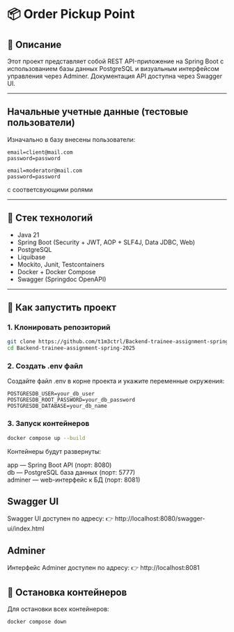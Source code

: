 # 📦 Order Pickup Point

## 🚀 Описание

Этот проект представляет собой REST API-приложение на Spring Boot с использованием базы данных PostgreSQL и визуальным интерфейсом управления через Adminer.
Документация API доступна через Swagger UI.

---
## Начальные учетные данные (тестовые пользователи)

Изначально в базу внесены пользователи:  
```users
email=client@mail.com
password=password

email=moderator@mail.com  
password=password
```
с соответсвующими ролями

---

## 🧰 Стек технологий

- Java 21  
- Spring Boot (Security + JWT, AOP + SLF4J, Data JDBC, Web)
- PostgreSQL
- Liquibase
- Mockito, Junit, Testcontainers
- Docker + Docker Compose  
- Swagger (Springdoc OpenAPI)

---

## 🐳 Как запустить проект

### 1. Клонировать репозиторий

```bash
git clone https://github.com/t1m3ctrl/Backend-trainee-assignment-spring-2025
cd Backend-trainee-assignment-spring-2025
```

### 2. Создать .env файл

Создайте файл .env в корне проекта и укажите переменные окружения:
```.env
POSTGRESDB_USER=your_db_user
POSTGRESDB_ROOT_PASSWORD=your_db_password
POSTGRESDB_DATABASE=your_db_name
```

### 3. Запуск контейнеров

```bash
docker compose up --build
```
Контейнеры будут развернуты:

app — Spring Boot API (порт: 8080)  
db — PostgreSQL база данных (порт: 5777)  
adminer — web-интерфейс к БД (порт: 8081)  

## Swagger UI

Swagger UI доступен по адресу:
👉 http://localhost:8080/swagger-ui/index.html

## Adminer

Интерфейс Adminer доступен по адресу:
👉 http://localhost:8081

## 🛑 Остановка контейнеров
Для остановки всех контейнеров:

```bash
docker compose down
```
